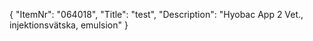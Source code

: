 {
  "ItemNr": "064018",
  "Title": "test",
  "Description": "Hyobac App 2 Vet., injektionsvätska, emulsion"
}